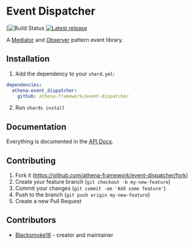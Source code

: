 # Event Dispatcher
[![Build Status](https://img.shields.io/github/workflow/status/athena-framework/event-dispatcher/CI)
[![Latest release](https://img.shields.io/github/release/athena-framework/event-dispatcher.svg?style=flat-square)](https://github.com/athena-framework/event-dispatcher/releases)

A [Mediator](https://en.wikipedia.org/wiki/Mediator_pattern) and [Observer](https://en.wikipedia.org/wiki/Observer_pattern) pattern event library.

## Installation

1. Add the dependency to your `shard.yml`:

```yaml
dependencies:
  athena-event_dispatcher:
    github: athena-framework/event-dispatcher
```

2. Run `shards install`

## Documentation

Everything is documented in the [API Docs](https://athena-framework.github.io/event-dispatcher/Athena/EventDispatcher.html).

## Contributing

1. Fork it (https://github.com/athena-framework/event-dispatcher/fork)
2. Create your feature branch (`git checkout -b my-new-feature`)
3. Commit your changes (`git commit -am 'Add some feature'`)
4. Push to the branch (`git push origin my-new-feature`)
5. Create a new Pull Request

## Contributors

- [Blacksmoke16](https://github.com/blacksmoke16) - creator and maintainer
